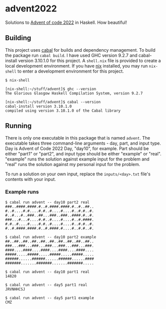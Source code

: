 # advent2022
Solutions to [Advent of code 2022](https://adventofcode.com/2022) in Haskell. How beautiful!

## Building
This project uses [cabal](https://cabal.readthedocs.io/en/3.4/getting-started.html) for builds and dependency management. To build the package run `cabal build`. I have used GHC version 9.2.7 and cabal-install version 3.10.1.0 for this project. A `shell.nix` file is provided to create a local development environment. If you have [nix](https://nixos.org/) installed, you may run `nix-shell` to enter a development environment for this project. 

```
$ nix-shell

[nix-shell:~/stuff/advent]$ ghc --version
The Glorious Glasgow Haskell Compilation System, version 9.2.7

[nix-shell:~/stuff/advent]$ cabal --version
cabal-install version 3.10.1.0
compiled using version 3.10.1.0 of the Cabal library
```

## Running
There is only one executable in this package that is named `advent`. The executable takes three command-line arguments - day, part, and input type. Day is Advent of Code 2022 Day, "day10", for example. Part should be either "part1" or "part2", and input type should be either "example" or "real". "example" runs the solution against example input for the problem and "real" runs the solution against my personal input for the problem. 

To run a solution on your own input, replace the `inputs/<day>.txt` file's contents with your input.

### Example runs 
```
$ cabal run advent -- day10 part2 real
###..####.####.#..#.####.####.#..#..##..
#..#....#.#....#.#..#....#....#..#.#..#.
#..#...#..###..##...###..###..####.#..#.
###...#...#....#.#..#....#....#..#.####.
#.#..#....#....#.#..#....#....#..#.#..#.
#..#.####.####.#..#.####.#....#..#.#..#.

$ cabal run advent -- day10 part2 example
##..##..##..##..##..##..##..##..##..##..
###...###...###...###...###...###...###.
####....####....####....####....####....
#####.....#####.....#####.....#####.....
######......######......######......####
#######.......#######.......#######.....

$ cabal run advent -- day10 part1 real
14820

$ cabal run advent -- day5 part1 real
JRVNHHCSJ

$ cabal run advent -- day5 part1 example
CMZ
```
